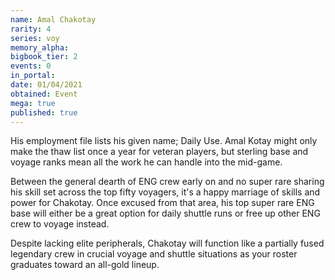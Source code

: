 ```yaml
---
name: Amal Chakotay
rarity: 4
series: voy
memory_alpha:
bigbook_tier: 2
events: 0
in_portal:
date: 01/04/2021
obtained: Event
mega: true
published: true
---
```


His employment file lists his given name; Daily Use. Amal Kotay might only make the thaw list once a year for veteran players, but sterling base and voyage ranks mean all the work he can handle into the mid-game.

Between the general dearth of ENG crew early on and no super rare sharing his skill set across the top fifty voyagers, it's a happy marriage of skills and power for Chakotay. Once excused from that area, his top super rare ENG base will either be a great option for daily shuttle runs or free up other ENG crew to voyage instead.

Despite lacking elite peripherals, Chakotay will function like a partially fused legendary crew in crucial voyage and shuttle situations as your roster graduates toward an all-gold lineup.
